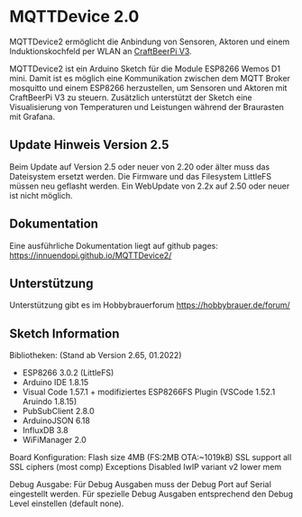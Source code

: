 # MQTTDevice 2.0

MQTTDevice2 ermöglicht die Anbindung von Sensoren, Aktoren und einem Induktionskochfeld per WLAN an [CraftBeerPi V3](https://github.com/Manuel83/craftbeerpi3).

MQTTDevice2 ist ein Arduino Sketch für die Module ESP8266 Wemos D1 mini. Damit ist es möglich eine Kommunikation zwischen dem MQTT Broker mosquitto und einem ESP8266 herzustellen, um Sensoren und Aktoren mit CraftBeerPi V3 zu steuern. Zusätzlich unterstützt der Sketch eine Visualisierung von Temperaturen und Leistungen während der Braurasten mit Grafana.

## Update Hinweis Version 2.5

Beim Update auf Version 2.5 oder neuer von 2.20 oder älter muss das Dateisystem ersetzt werden.
Die Firmware und das Filesystem LittleFS müssen neu geflasht werden. Ein WebUpdate von 2.2x auf 2.50 oder neuer ist nicht möglich.

## Dokumentation

Eine ausführliche Dokumentation liegt auf github pages: <https://innuendopi.github.io/MQTTDevice2/>

## Unterstützung

Unterstützung gibt es im Hobbybrauerforum <https://hobbybrauer.de/forum/>

## Sketch Information

Bibliotheken: (Stand ab Version 2.65, 01.2022)

- ESP8266 3.0.2 (LittleFS)
- Arduino IDE 1.8.15
- Visual Code 1.57.1 + modifiziertes ESP8266FS Plugin (VSCode 1.52.1 Aruindo 1.8.15)
- PubSubClient 2.8.0
- ArduinoJSON 6.18
- InfluxDB 3.8
- WiFiManager 2.0

Board Konfiguration:
Flash size 4MB (FS:2MB OTA:~1019kB)
SSL support all SSL ciphers (most comp)
Exceptions Disabled
IwIP variant v2 lower mem

Debug Ausgabe:
Für Debug Ausgaben muss der Debug Port auf Serial eingestellt werden. Für spezielle Debug Ausgaben entsprechend den Debug Level einstellen (default none).
